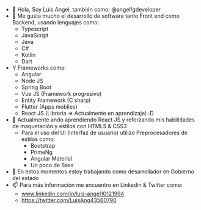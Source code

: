 - 👋 Hola, Soy Luis Angel, también como: @angelfgdeveloper
- 👀 Me gusta mucho el desarrollo de software tanto Front end como Backend, usando lenguajes como:
  * Typescript
  * JavaScript
  * Java
  * C#
  * Kotlin
  * Dart
- Y Frameworks como:
  * Angular
  * Node JS
  * Spring Boot
  * Vue JS (Framework progresivo)
  * Entity Framework (C sharp)
  * Flutter (Apps mobiles)
  * React JS (Libreria => Actualmente en aprendizaje) :D
- 🌱 Actualmente ando aprendiendo React JS y reforzando mis habilidades de maquetación y estilos con HTML5 & CSS3
  * Para el uso del UI (Interfaz de usuario) utilizo Preprocesadores de estilos como:
    * Bootstrap
    * PrimeNg
    * Angular Material
    * Un poco de Sass
- 💞️ En estos momentos estoy trabajando como desarrollador en Gobierno del estado
- 📫 Para más información me encuentro en Linkedin & Twitter como:
  * www.linkedin.com/in/luis-angel10121994
  * https://twitter.com/LuisAng43560790

<!---
angelfgdeveloper/angelfgdeveloper is a ✨ special ✨ repository because its `README.md` (this file) appears on your GitHub profile.
You can click the Preview link to take a look at your changes.
--->

